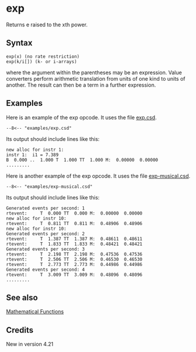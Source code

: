 <!--
id:exp
category:Mathematical Operations:Mathematical Functions
-->
# exp
Returns e raised to the xth power.

## Syntax
``` csound-orc
exp(x) (no rate restriction)
exp(k/i[]) (k- or i-arrays)
```

where the argument within the parentheses may be an expression. Value converters perform arithmetic translation from units of one kind to units of another. The result can then be a term in a further expression.

## Examples

Here is an example of the exp opcode. It uses the file [exp.csd](../../examples/exp.csd).

``` csound-csd title="Example of the exp opcode." linenums="1"
--8<-- "examples/exp.csd"
```

Its output should include lines like this:

```
new alloc for instr 1:
instr 1:  i1 = 7.389
B  0.000 ..  1.000 T  1.000 TT  1.000 M:  0.00000  0.00000
.........
```

Here is another example of the exp opcode. It uses the file [exp-musical.csd](../../examples/exp-musical.csd).

``` csound-csd title="Musical example of the exp opcode." linenums="1"
--8<-- "examples/exp-musical.csd"
```

Its output should include lines like this:

```
Generated events per second: 1
rtevent:     T  0.000 TT  0.000 M:  0.00000  0.00000
new alloc for instr 10:
rtevent:     T  0.811 TT  0.811 M:  0.48906  0.48906
new alloc for instr 10:
Generated events per second: 2
rtevent:     T  1.387 TT  1.387 M:  0.48611  0.48611
rtevent:     T  1.833 TT  1.833 M:  0.48421  0.48421
Generated events per second: 3
rtevent:     T  2.198 TT  2.198 M:  0.47536  0.47536
rtevent:     T  2.506 TT  2.506 M:  0.46530  0.46530
rtevent:     T  2.773 TT  2.773 M:  0.44986  0.44986
Generated events per second: 4
rtevent:     T  3.009 TT  3.009 M:  0.48096  0.48096
.........
```

## See also

[Mathematical Functions](../../math/mathfunc)

## Credits
New in version 4.21
